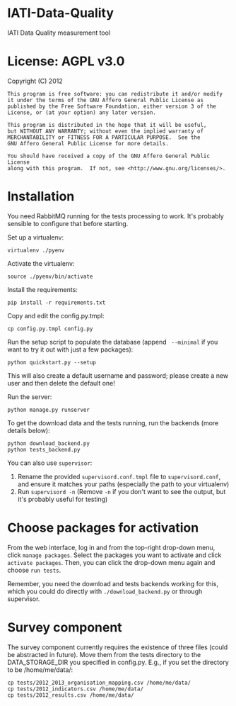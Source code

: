 IATI-Data-Quality
=================

IATI Data Quality measurement tool

License: AGPL v3.0
==================

Copyright (C) 2012

    This program is free software: you can redistribute it and/or modify
    it under the terms of the GNU Affero General Public License as
    published by the Free Software Foundation, either version 3 of the
    License, or (at your option) any later version.

    This program is distributed in the hope that it will be useful,
    but WITHOUT ANY WARRANTY; without even the implied warranty of
    MERCHANTABILITY or FITNESS FOR A PARTICULAR PURPOSE.  See the
    GNU Affero General Public License for more details.

    You should have received a copy of the GNU Affero General Public License
    along with this program.  If not, see <http://www.gnu.org/licenses/>.

Installation
============

You need RabbitMQ running for the tests processing to work. It's probably sensible to configure that before starting.

Set up a virtualenv:

    virtualenv ./pyenv

Activate the virtualenv:

    source ./pyenv/bin/activate

Install the requirements:

    pip install -r requirements.txt

Copy and edit the config.py.tmpl:

    cp config.py.tmpl config.py

Run the setup script to populate the database (append ` --minimal` if you want to try it out with just a few packages):

    python quickstart.py --setup

This will also create a default username and password; please create a new user and then delete the default one!

Run the server:

    python manage.py runserver

To get the download data and the tests running, run the backends (more details below):

    python download_backend.py
    python tests_backend.py

You can also use `supervisor`:

1. Rename the provided `supervisord.conf.tmpl` file to `supervisord.conf`, and ensure it matches your paths (especially the path to your virtualenv)
2. Run `supervisord -n` (Remove `-n` if you don't want to see the output, but it's probably useful for testing)


Choose packages for activation
==============================

From the web interface, log in and from the top-right drop-down menu, click `manage packages`. Select the packages you want to activate and click `activate packages`. Then, you can click the drop-down menu again and choose `run tests`.

Remember, you need the download and tests backends working for this, which you could do directly with `./download_backend.py` or through supervisor.

Survey component 
================

The survey component currently requires the existence of three files (could be abstracted in future). Move them from the tests directory to the DATA_STORAGE_DIR you specified in config.py. E.g., if you set the directory to be /home/me/data/:
    
    cp tests/2012_2013_organisation_mapping.csv /home/me/data/
    cp tests/2012_indicators.csv /home/me/data/
    cp tests/2012_results.csv /home/me/data/
